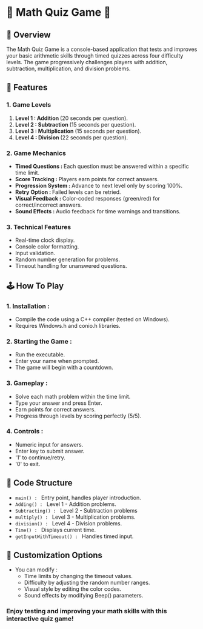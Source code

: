 # 🧠 Math Quiz Game 🧠
## 📌 Overview 
The Math Quiz Game is a console-based application that tests and improves your basic arithmetic skills through timed quizzes across four difficulty levels. The game progressively challenges players with addition, subtraction, multiplication, and division problems.

## 🚀 Features 
### 1. Game Levels 
1. <strong> Level 1 : Addition </strong> (20 seconds per question).
2. <strong> Level 2 : Subtraction </strong> (15 seconds per question).
3. <strong> Level 3 : Multiplication </strong> (15 seconds per question).
4. <strong> Level 4 : Division </strong> (22 seconds per question).

### 2. Game  Mechanics
- <strong> Timed Questions : </strong> Each question must be answered within a specific time limit.
- <strong> Score Tracking : </strong> Players earn points for correct answers.
- <strong> Progression System : </strong> Advance to next level only by scoring 100%.
- <strong> Retry Option : </strong> Failed levels can be retried.
- <strong> Visual Feedback : </strong> Color-coded responses (green/red) for correct/incorrect answers.
- <strong> Sound Effects : </strong> Audio feedback for time warnings and transitions.

### 3. Technical Features
- Real-time clock display.
- Console color formatting.
- Input validation.
- Random number generation for problems.
- Timeout handling for unanswered questions.

## 🕹️ How To Play 
### 1. Installation :
    
- Compile the code using a C++ compiler (tested on Windows).
- Requires Windows.h and conio.h libraries.

### 2. Starting the Game :
- Run the executable.
- Enter your name when prompted.
- The game will begin with a countdown.

### 3. Gameplay :
- Solve each math problem within the time limit.
- Type your answer and press Enter.
- Earn points for correct answers.
- Progress through levels by scoring perfectly (5/5).

### 4. Controls :
- Numeric input for answers.
- Enter key to submit answer.
- '1' to continue/retry.
- '0' to exit.

## 🤖 Code Structure
- `main() : ` Entry point, handles player introduction.
- `Adding() : ` Level 1 - Addition problems.
- `Subtracting() : ` Level 2 - Subtraction problems
- `multiply() : ` Level 3 - Multiplication problems.
- `division() : ` Level 4 - Division problems.
- `Time() : ` Displays current time.
- `getInputWithTimeout() : ` Handles timed input.

## 🔎 Customization Options
- You can modify :
    - Time limits by changing the timeout values.
    - Difficulty by adjusting the random number ranges.
    - Visual style by editing the color codes.
    - Sound effects by modifying Beep() parameters.
 
### Enjoy testing and improving your math skills with this interactive quiz game!


